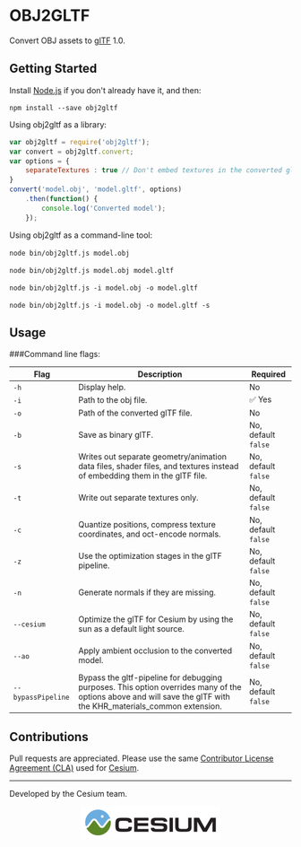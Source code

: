 # OBJ2GLTF

Convert OBJ assets to [glTF](https://www.khronos.org/gltf) 1.0.

## Getting Started

Install [Node.js](https://nodejs.org/en/) if you don't already have it, and then:
```
npm install --save obj2gltf
```
Using obj2gltf as a library:
```javascript
var obj2gltf = require('obj2gltf');
var convert = obj2gltf.convert;
var options = {
    separateTextures : true // Don't embed textures in the converted glTF
}
convert('model.obj', 'model.gltf', options)
    .then(function() {
        console.log('Converted model');
    });
```
Using obj2gltf as a command-line tool:

`node bin/obj2gltf.js model.obj`

`node bin/obj2gltf.js model.obj model.gltf`

`node bin/obj2gltf.js -i model.obj -o model.gltf`

`node bin/obj2gltf.js -i model.obj -o model.gltf -s`

## Usage

###Command line flags:

|Flag|Description|Required|
|----|-----------|--------|
|`-h`|Display help.|No|
|`-i`|Path to the obj file.| :white_check_mark: Yes|
|`-o`|Path of the converted glTF file.|No|
|`-b`|Save as binary glTF.|No, default `false`|
|`-s`|Writes out separate geometry/animation data files, shader files, and textures instead of embedding them in the glTF file.|No, default `false`|
|`-t`|Write out separate textures only.|No, default `false`|
|`-c`|Quantize positions, compress texture coordinates, and oct-encode normals.|No, default `false`|
|`-z`|Use the optimization stages in the glTF pipeline.|No, default `false`|
|`-n`|Generate normals if they are missing.|No, default `false`|
|`--cesium`|Optimize the glTF for Cesium by using the sun as a default light source.|No, default `false`|
|`--ao`|Apply ambient occlusion to the converted model.|No, default `false`|
|`--bypassPipeline`|Bypass the gltf-pipeline for debugging purposes. This option overrides many of the options above and will save the glTF with the KHR_materials_common extension.|No, default `false`|

## Contributions

Pull requests are appreciated.  Please use the same [Contributor License Agreement (CLA)](https://github.com/AnalyticalGraphicsInc/cesium/blob/master/CONTRIBUTING.md) used for [Cesium](http://cesiumjs.org/).

---

Developed by the Cesium team.
<p align="center">
<a href="http://cesiumjs.org/"><img src="doc/cesium.png" onerror="this.src='cesium.png'"/></a>
</p>
